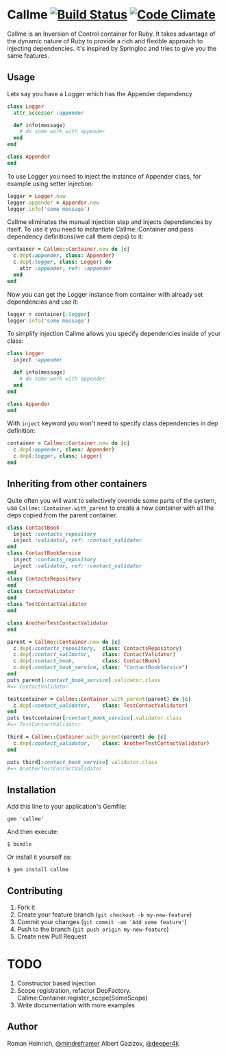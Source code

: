 # Callme [![Build Status](https://travis-ci.org/mindreframer/callme.svg)](https://travis-ci.org/mindreframer/callme) [![Code Climate](https://codeclimate.com/github/mindreframer/callme.svg)](https://codeclimate.com/github/mindreframer/callme)



Callme is an Inversion of Control container for Ruby.
It takes advantage of the dynamic nature of Ruby to provide a rich and flexible approach to injecting dependencies.
It's inspired by SpringIoc and tries to give you the same features.

## Usage
Lets say you have a Logger which has the Appender dependency

```ruby
class Logger
  attr_accessor :appender

  def info(message)
    # do some work with appender
  end
end

class Appender
end
```
To use Logger you need to inject the instance of Appender class, for example
using setter injection:
```ruby
logger = Logger.new
logger.appender = Appender.new
logger.info('some message')
```

Callme eliminates the manual injection step and injects dependencies by itself.
To use it you need to instantiate Callme::Container and pass dependency definitions(we call them deps) to it:
```ruby
container = Callme::Container.new do |c|
  c.dep(:appender, class: Appender)
  c.dep(:logger, class: Logger) do
    attr :appender, ref: :appender
  end
end
```
Now you can get the Logger instance from container with already set dependencies and use it:
```ruby
logger = container[:logger]
logger.info('some message')
```

To simplify injection Callme allows you specify dependencies inside of your class:
```ruby
class Logger
  inject :appender

  def info(message)
    # do some work with appender
  end
end

class Appender
end
```
With `inject` keyword you won't need to specify class dependencies in dep definition:
```ruby
container = Callme::Container.new do |c|
  c.dep(:appender, class: Appender)
  c.dep(:logger, class: Logger)
end
```



## Inheriting from other containers
Quite often you will want to selectively override some parts of the system, use `Callme::Container.with_parent` to
create a new container with all the deps copied from the parent container.

```ruby
class ContactBook
  inject :contacts_repository
  inject :validator, ref: :contact_validator
end
class ContactBookService
  inject :contacts_repository
  inject :validator, ref: :contact_validator
end
class ContactsRepository
end
class ContactValidator
end
class TestContactValidator
end

class AnotherTestContactValidator
end

parent = Callme::Container.new do |c|
  c.dep(:contacts_repository,  class: ContactsRepository)
  c.dep(:contact_validator,    class: ContactValidator)
  c.dep(:contact_book,         class: ContactBook)
  c.dep(:contact_book_service, class: "ContactBookService")
end
puts parent[:contact_book_service].validator.class
#=> ContactValidator

testcontainer = Callme::Container.with_parent(parent) do |c|
  c.dep(:contact_validator,    class: TestContactValidator)
end
puts testcontainer[:contact_book_service].validator.class
#=> TestContactValidator

third = Callme::Container.with_parent(parent) do |c|
  c.dep(:contact_validator,    class: AnotherTestContactValidator)
end

puts third[:contact_book_service].validator.class
#=> AnotherTestContactValidator
```


## Installation

Add this line to your application's Gemfile:

    gem 'callme'

And then execute:

    $ bundle

Or install it yourself as:

    $ gem install callme

## Contributing

1. Fork it
2. Create your feature branch (`git checkout -b my-new-feature`)
3. Commit your changes (`git commit -am 'Add some feature'`)
4. Push to the branch (`git push origin my-new-feature`)
5. Create new Pull Request

# TODO
1. Constructor based injection
2. Scope registration, refactor DepFactory. Callme:Container.register_scope(SomeScope)
3. Write documentation with more examples

## Author
Roman Heinrich, [@mindreframer](https://twitter.com/mindreframer)
Albert Gazizov, [@deeper4k](https://twitter.com/deeper4k)
